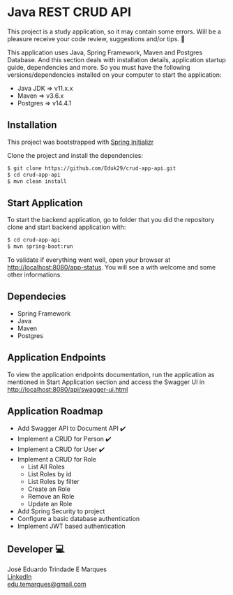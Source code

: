 # Java REST CRUD API

This project is a study application, so it may contain some errors. Will be a pleasure receive your code review, suggestions and/or tips. :raised_hands:

This application uses Java, Spring Framework, Maven and Postgres Database. And this section deals with installation details, application startup guide, dependencies and more. So you must have the following versions/dependencies installed on your computer to start the application:

- Java JDK => v11.x.x
- Maven => v3.6.x
- Postgres => v14.4.1

## Installation

This project was bootstrapped with [Spring Initializr](https://start.spring.io/)

Clone the project and install the dependencies:

```bash
$ git clone https://github.com/Eduk29/crud-app-api.git
$ cd crud-app-api
$ mvn clean install
```

## Start Application

To start the backend application, go to folder that you did the repository clone and start backend application with:

```bash
$ cd crud-app-api
$ mvn spring-boot:run
```

To validate if everything went well, open your browser at [http://localhost:8080/app-status](http://localhost:8080/app-status). You will see a with welcome and some other informations.

## Dependecies

- Spring Framework
- Java
- Maven
- Postgres

## Application Endpoints

To view the application endpoints documentation, run the application as mentioned in Start Application section and access the Swagger UI in [http://localhost:8080/api/swagger-ui.html](http://localhost:8080/api/swagger-ui.html)


## Application Roadmap

- Add Swagger API to Document API :heavy_check_mark:
- Implement a CRUD for Person :heavy_check_mark:
- Implement a CRUD for User :heavy_check_mark:
- Implement a CRUD for Role
    - List All Roles
    - List Roles by id
    - List Roles by filter
    - Create an Role
    - Remove an Role
    - Update an Role
- Add Spring Security to project
- Configure a basic database authentication
- Implement JWT based authentication

## Developer :computer:

José Eduardo Trindade E Marques  
[LinkedIn](https://www.linkedin.com/in/eduardomarques29/)  
edu.temarques@gmail.com